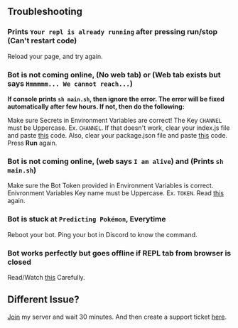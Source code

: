 ## Troubleshooting
### Prints `Your repl is already running` after pressing run/stop (Can't restart code)
Reload your page, and try again.
### Bot is not coming online, (No web tab) or (Web tab exists but says `Hmmmmm... We cannot reach...`)
**If console prints `sh main.sh`, then ignore the error. The error will be fixed automatically after few hours. If not, then do the following:**

Make sure Secrets in Environment Variables are correct! The Key `CHANNEL` must be Uppercase. Ex. `CHANNEL`. If that doesn't work, clear your index.js file and paste [this](https://raw.githubusercontent.com/TrashUwU/PokeAssistant/main/src/index.js) code. Also, clear your package.json file and paste [this](https://raw.githubusercontent.com/TrashUwU/PokeAssistant/main/src/package.json) code. Press **Run** again.
### Bot is not coming online, (web says `I am alive`) and (Prints `sh main.sh`)
Make sure the Bot Token provided in Environment Variables is correct. Enivronment Variables Key name must be Uppercase. Ex. `TOKEN`. Read [this](https://github.com/TrashUwU/PokeAssistant#second-secret) again.
### Bot is stuck at `Predicting Pokémon`, **Everytime**
Reboot your bot. Ping your bot in Discord to know the command.
### Bot works perfectly but goes offline if REPL tab from browser is closed
Read/Watch [this](https://github.com/TrashUwU/PokeAssistant#step-3-keeping-the-bot-online-optional) Carefully.
## Different Issue?
[Join](https://discord.gg/bke542yQgG) my server and wait 30 minutes. And then create a support ticket [here](https://discord.com/channels/709340618538614795/764000847357018142/785128970273554442).